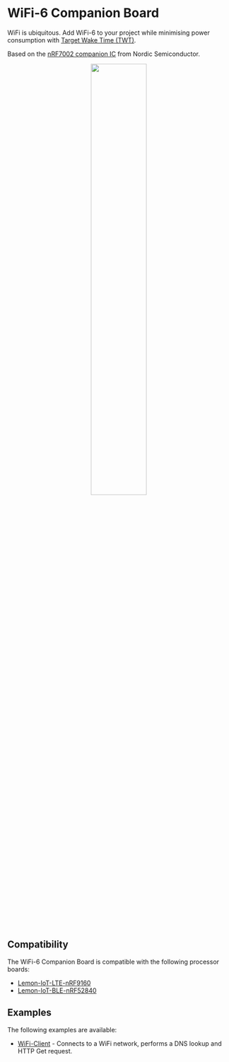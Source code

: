 # WiFi-6 Companion Board

WiFi is ubiquitous. Add WiFi-6 to your project while minimising power consumption with [Target Wake Time (TWT)](https://devzone.nordicsemi.com/nordic/nordic-blog/b/blog/posts/target-wake-time-on-the-nrf7002-dk). 

Based on the [nRF7002 companion IC](https://www.nordicsemi.com/Products/nRF7002) from Nordic Semiconductor.  

<P ALIGN="CENTER"><IMG SRC="https://lemon-iot.com/wp-content/uploads/2023/04/Lemon-IoT-nRF7002-diagram-LQ.jpg" width=50% height=50%></P>

## Compatibility

The WiFi-6 Companion Board is compatible with the following processor boards:
* [Lemon-IoT-LTE-nRF9160](https://github.com/aaron-mohtar-co/Lemon-IoT-LTE-nRF9160)
* [Lemon-IoT-BLE-nRF52840](https://github.com/aaron-mohtar-co/Lemon-IoT-BLE-nRF52840)
  
## Examples

The following examples are available:

* [WiFi-Client](https://github.com/aaron-mohtar-co/Lemon-IoT-Accessories/tree/main/WiFi6-Board/Examples/wifi-client) - Connects to a WiFi network, performs a DNS lookup and HTTP Get request.
